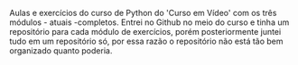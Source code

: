 Aulas e exercícios do curso de Python do 'Curso em Vídeo' com os três módulos - atuais -completos. 
Entrei no Github no meio do curso e tinha um repositório para cada módulo de exercícios, porém posteriormente juntei tudo em um repositório só, por essa razão o repositório não está tão bem organizado quanto poderia.
